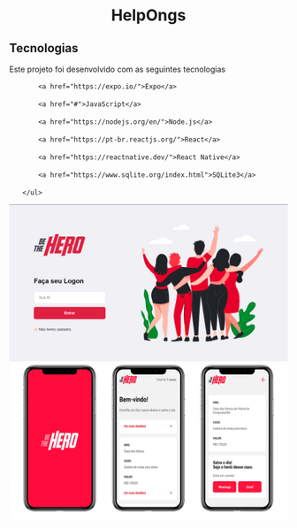 <h1 align="center"> HelpOngs </h1>

<h2>Tecnologias</h2>
<p>Este projeto foi desenvolvido com as seguintes tecnologias</p>

<div>
    <ul>

    
        <a href="https://expo.io/">Expo</a>

        <a href="#">JavaScript</a>

        <a href="https://nodejs.org/en/">Node.js</a>

        <a href="https://pt-br.reactjs.org/">React</a>

        <a href="https://reactnative.dev/">React Native</a>

        <a href="https://www.sqlite.org/index.html">SQLite3</a>

    </ul>
</div>


<img src="/gitImages/loginScreen.png" style="max-width:100%;" alt="Login">
<img src="/gitImages/appScreens.png" style="max-width:100%;" alt="app">


